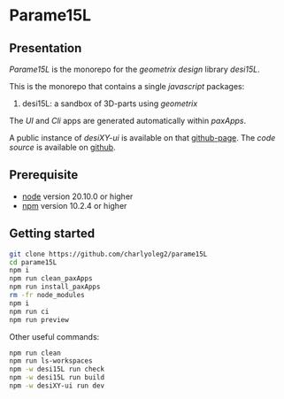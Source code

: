 Parame15L
=========


Presentation
------------

*Parame15L* is the monorepo for the *geometrix design* library *desi15L*.

This is the monorepo that contains a single *javascript* packages:

1. desi15L: a sandbox of 3D-parts using *geometrix*

The *UI* and *Cli* apps are generated automatically within *paxApps*.

A public instance of *desiXY-ui* is available on that [github-page](https://charlyoleg2.github.io/parame15L/).
The *code source* is available on [github](https://github.com/charlyoleg2/parame15L).


Prerequisite
------------

- [node](https://nodejs.org) version 20.10.0 or higher
- [npm](https://docs.npmjs.com/cli/v7/commands/npm) version 10.2.4 or higher


Getting started
---------------

```bash
git clone https://github.com/charlyoleg2/parame15L
cd parame15L
npm i
npm run clean_paxApps
npm run install_paxApps
rm -fr node_modules
npm i
npm run ci
npm run preview
```

Other useful commands:
```bash
npm run clean
npm run ls-workspaces
npm -w desi15L run check
npm -w desi15L run build
npm -w desiXY-ui run dev
```


